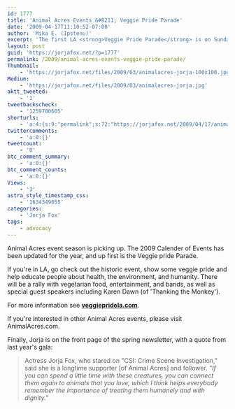 ```yaml
---
id: 1777
title: 'Animal Acres Events &#8211; Veggie Pride Parade'
date: '2009-04-17T11:10:52-07:00'
author: 'Mika E. (Ipstenu)'
excerpt: 'The first LA <strong>Veggie Pride Parade</strong> is on Sunday, April 26th, from 11am to 4pm. Karen Dawn (of Thanking the Monkey fame) will be a speaker.'
layout: post
guid: 'https://jorjafox.net/?p=1777'
permalink: /2009/animal-acres-events-veggie-pride-parade/
Thumbnail:
    - 'https://jorjafox.net/files/2009/03/animalacres-jorja-100x100.jpg'
Medium:
    - 'https://jorjafox.net/files/2009/03/animalacres-jorja.jpg'
aktt_tweeted:
    - '1'
tweetbackscheck:
    - '1259700605'
shorturls:
    - 'a:4:{s:9:"permalink";s:72:"https://jorjafox.net/2009/04/17/animal-acres-events-veggie-pride-parade/";s:7:"tinyurl";s:25:"http://tinyurl.com/daq97c";s:4:"isgd";s:18:"http://is.gd/53bSy";s:5:"bitly";s:20:"http://bit.ly/4tIa4d";}'
twittercomments:
    - 'a:0:{}'
tweetcount:
    - '0'
btc_comment_summary:
    - 'a:0:{}'
btc_comment_counts:
    - 'a:0:{}'
Views:
    - '3'
astra_style_timestamp_css:
    - '1634349055'
categories:
    - 'Jorja Fox'
tags:
    - advocacy
---
```


Animal Acres event season is picking up.  The 2009 Calender of Events has been updated for the year, and up first is the Veggie pride Parade.

If you're in LA, go check out the historic event, show some veggie pride and help educate people about health, the environment, and humanity.  There will be a rally with vegetarian food, entertainment, and bands, as well as special guest speakers including Karen Dawn (of 'Thanking the Monkey').

For more information see <strong><a href="http://veggiepridela.com/">veggiepridela.com</a></strong>.

If you're interested in other Animal Acres events, please visit AnimalAcres.com.

Finally, Jorja is on the front page of the spring newsletter, with a quote from last year's gala:
<blockquote>Actress Jorja Fox, who stared on "CSI: Crime Scene Investigation," said she is a longtime supporter [of Animal Acres] and follower.  <em>"If you can spend a little time with these creatures, you can connect them again to animals that you love, which I think helps everybody remember the importance of treating them humanely and with dignity."</em></blockquote>